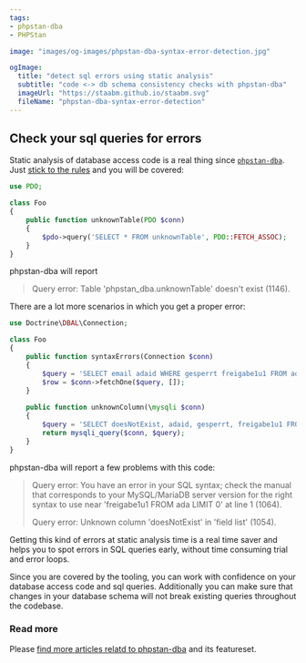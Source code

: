 ```yaml
---
tags:
- phpstan-dba
- PHPStan

image: "images/og-images/phpstan-dba-syntax-error-detection.jpg"

ogImage:
  title: "detect sql errors using static analysis"
  subtitle: "code <-> db schema consistency checks with phpstan-dba"
  imageUrl: "https://staabm.github.io/staabm.svg"
  fileName: "phpstan-dba-syntax-error-detection"
---
```


## Check your sql queries for errors

Static analysis of database access code is a real thing since [`phpstan-dba`](https://staabm.github.io/2022/05/01/phpstan-dba.html).
Just [stick to the rules](https://staabm.github.io/2022/07/23/phpstan-dba-inference-placeholder.html#the-golden-phpstan-dba-rules) and you will be covered:

```php
use PDO;

class Foo
{
    public function unknownTable(PDO $conn)
    {
        $pdo->query('SELECT * FROM unknownTable', PDO::FETCH_ASSOC);
    }
}
```

phpstan-dba will report

> Query error: Table 'phpstan_dba.unknownTable' doesn't exist (1146).

There are a lot more scenarios in which you get a proper error:

```php
use Doctrine\DBAL\Connection;

class Foo
{
    public function syntaxErrors(Connection $conn)
    {
        $query = 'SELECT email adaid WHERE gesperrt freigabe1u1 FROM ada';
        $row = $conn->fetchOne($query, []); 
    }
    
    public function unknownColumn(\mysqli $conn)
    {
        $query = 'SELECT doesNotExist, adaid, gesperrt, freigabe1u1 FROM ada';
        return mysqli_query($conn, $query); 
    }
}
```

phpstan-dba will report a few problems with this code:

> Query error: You have an error in your SQL syntax; check the manual that corresponds to your MySQL/MariaDB server version for the right syntax to use near 'freigabe1u1 FROM ada LIMIT 0' at line 1 (1064).
> 
> Query error: Unknown column 'doesNotExist' in 'field list' (1054).

Getting this kind of errors at static analysis time is a real time saver and helps you to spot errors in SQL queries early,
without time consuming trial and error loops.

Since you are covered by the tooling, you can work with confidence on your database access code and sql queries.
Additionally you can make sure that changes in your database schema will not break existing queries throughout the codebase.

### Read more

Please [find more articles relatd to phpstan-dba](https://staabm.github.io/archive.html#phpstan-dba) and its featureset.
